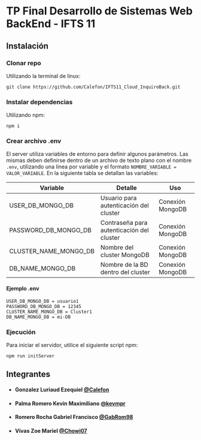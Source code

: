 # TP Final Desarrollo de Sistemas Web BackEnd - IFTS 11

## Instalación

### Clonar repo
Utilizando la terminal de linux:
```
git clone https://github.com/Calefon/IFTS11_Cloud_InquiroBack.git
```
### Instalar dependencias
Utilizando npm:
```
npm i
```
### Crear archivo .env
El server utiliza variables de entorno para definir algunos parámetros. Las mismas deben definirse dentro de un archivo de texto plano con el nombre `.env`, utilizando una linea por variable y el formato `NOMBRE_VARIABLE = VALOR_VARIABLE`.
En la siguiente tabla se detallan las variables:

| Variable | Detalle | Uso
| ------------- | ------------- | ------------- |
| USER_DB_MONGO_DB  | Usuario para autenticación del cluster | Conexión MongoDB |
| PASSWORD_DB_MONGO_DB  | Contraseña para autenticación del cluster | Conexión MongoDB |
| CLUSTER_NAME_MONGO_DB  | Nombre del cluster MongoDB | Conexión MongoDB |
| DB_NAME_MONGO_DB  | Nombre de la BD dentro del cluster | Conexión MongoDB |

#### Ejemplo .env
```
USER_DB_MONGO_DB = usuario1
PASSWORD_DB_MONGO_DB = 12345
CLUSTER_NAME_MONGO_DB = Cluster1
DB_NAME_MONGO_DB = mi-DB
```
### Ejecución
Para iniciar el servidor, utilice el siguiente script npm:
```
npm run initServer
```
## Integrantes
* #### Gonzalez Luriaud Ezequiel [@Calefon](https://github.com/Calefon)
* #### Palma Romero Kevin Maximiliano [@kevmpr](https://github.com/kevmpr)
* #### Romero Rocha Gabriel Francisco [@GabRom98](https://github.com/GabRom98)
* #### Vivas Zoe Mariel [@Chowi07](https://github.com/Chowi07)